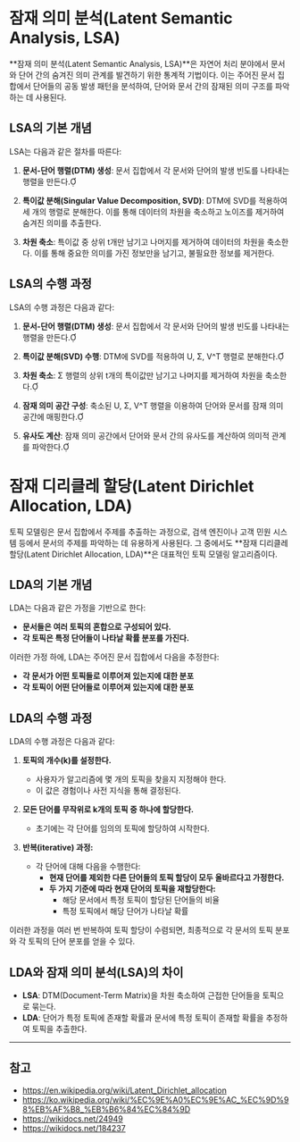 # 잠재 의미 분석(Latent Semantic Analysis, LSA)

**잠재 의미 분석(Latent Semantic Analysis, LSA)**은 자연어 처리 분야에서 문서와 단어 간의 숨겨진 의미 관계를 발견하기 위한 통계적 기법이다. 이는 주어진 문서 집합에서 단어들의 공동 발생 패턴을 분석하여, 단어와 문서 간의 잠재된 의미 구조를 파악하는 데 사용된다.

## LSA의 기본 개념

LSA는 다음과 같은 절차를 따른다:

1. **문서-단어 행렬(DTM) 생성**: 문서 집합에서 각 문서와 단어의 발생 빈도를 나타내는 행렬을 만든다.

2. **특이값 분해(Singular Value Decomposition, SVD)**: DTM에 SVD를 적용하여 세 개의 행렬로 분해한다. 이를 통해 데이터의 차원을 축소하고 노이즈를 제거하여 숨겨진 의미를 추출한다.

3. **차원 축소**: 특이값 중 상위 t개만 남기고 나머지를 제거하여 데이터의 차원을 축소한다. 이를 통해 중요한 의미를 가진 정보만을 남기고, 불필요한 정보를 제거한다.

## LSA의 수행 과정

LSA의 수행 과정은 다음과 같다:

1. **문서-단어 행렬(DTM) 생성**: 문서 집합에서 각 문서와 단어의 발생 빈도를 나타내는 행렬을 만든다.

2. **특이값 분해(SVD) 수행**: DTM에 SVD를 적용하여 U, Σ, V^T 행렬로 분해한다.

3. **차원 축소**: Σ 행렬의 상위 t개의 특이값만 남기고 나머지를 제거하여 차원을 축소한다.

4. **잠재 의미 공간 구성**: 축소된 U, Σ, V^T 행렬을 이용하여 단어와 문서를 잠재 의미 공간에 매핑한다.

5. **유사도 계산**: 잠재 의미 공간에서 단어와 문서 간의 유사도를 계산하여 의미적 관계를 파악한다.

# 잠재 디리클레 할당(Latent Dirichlet Allocation, LDA)

토픽 모델링은 문서 집합에서 주제를 추출하는 과정으로, 검색 엔진이나 고객 민원 시스템 등에서 문서의 주제를 파악하는 데 유용하게 사용된다. 그 중에서도 **잠재 디리클레 할당(Latent Dirichlet Allocation, LDA)**은 대표적인 토픽 모델링 알고리즘이다.

## LDA의 기본 개념

LDA는 다음과 같은 가정을 기반으로 한다:

- **문서들은 여러 토픽의 혼합으로 구성되어 있다.**
- **각 토픽은 특정 단어들이 나타날 확률 분포를 가진다.**

이러한 가정 하에, LDA는 주어진 문서 집합에서 다음을 추정한다:

- **각 문서가 어떤 토픽들로 이루어져 있는지에 대한 분포**
- **각 토픽이 어떤 단어들로 이루어져 있는지에 대한 분포**

## LDA의 수행 과정

LDA의 수행 과정은 다음과 같다:

1. **토픽의 개수(k)를 설정한다.**
   - 사용자가 알고리즘에 몇 개의 토픽을 찾을지 지정해야 한다.
   - 이 값은 경험이나 사전 지식을 통해 결정된다.

2. **모든 단어를 무작위로 k개의 토픽 중 하나에 할당한다.**
   - 초기에는 각 단어를 임의의 토픽에 할당하여 시작한다.

3. **반복(iterative) 과정:**
   - 각 단어에 대해 다음을 수행한다:
     - **현재 단어를 제외한 다른 단어들의 토픽 할당이 모두 올바르다고 가정한다.**
     - **두 가지 기준에 따라 현재 단어의 토픽을 재할당한다:**
       - 해당 문서에서 특정 토픽이 할당된 단어들의 비율
       - 특정 토픽에서 해당 단어가 나타날 확률

이러한 과정을 여러 번 반복하여 토픽 할당이 수렴되면, 최종적으로 각 문서의 토픽 분포와 각 토픽의 단어 분포를 얻을 수 있다.

## LDA와 잠재 의미 분석(LSA)의 차이

- **LSA**: DTM(Document-Term Matrix)을 차원 축소하여 근접한 단어들을 토픽으로 묶는다.
- **LDA**: 단어가 특정 토픽에 존재할 확률과 문서에 특정 토픽이 존재할 확률을 추정하여 토픽을 추출한다.

---

## 참고

- <https://en.wikipedia.org/wiki/Latent_Dirichlet_allocation>
- <https://ko.wikipedia.org/wiki/%EC%9E%A0%EC%9E%AC_%EC%9D%98%EB%AF%B8_%EB%B6%84%EC%84%9D>
- <https://wikidocs.net/24949>
- <https://wikidocs.net/184237>
